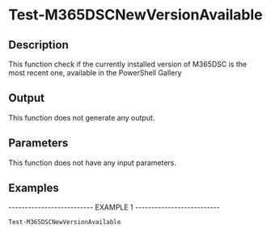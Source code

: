 ﻿# Test-M365DSCNewVersionAvailable

## Description

This function check if the currently installed version of M365DSC is the most recent one,
available in the PowerShell Gallery

## Output

This function does not generate any output.

## Parameters

This function does not have any input parameters.
## Examples

-------------------------- EXAMPLE 1 --------------------------

`Test-M365DSCNewVersionAvailable`



